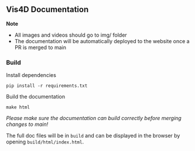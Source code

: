 ## Vis4D Documentation

**Note** 
- All images and videos should go to img/ folder
- The documentation will be automatically deployed to the website once a PR is merged to main


### Build

Install dependencies

```
pip install -r requirements.txt
```

Build the documentation

```
make html
```
_Please make sure the documentation can build correctly before merging changes to main!_

The full doc files will be in `build` and can be displayed in the browser by opening `build/html/index.html`.
